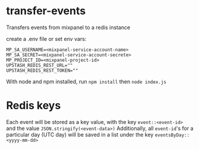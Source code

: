 # transfer-events

Transfers events from mixpanel to a redis instance

create a .env file or set env vars:

```
MP_SA_USERNAME=<mixpanel-service-account-name>
MP_SA_SECRET=<mixpanel-service-account-secrete>
MP_PROJECT_ID=<mixpanel-project-id>
UPSTASH_REDIS_REST_URL=""
UPSTASH_REDIS_REST_TOKEN=""
```

With node and npm installed, run
`npm install` then `node index.js`

# Redis keys

Each event will be stored as a key value, with the key `event::<event-id>` and the value `JSON.stringify(<event-data>)`
Additionally, all `event-id`'s for a particular day (UTC day) will be saved in a list under the key `eventsByDay::<yyyy-mm-dd>`
